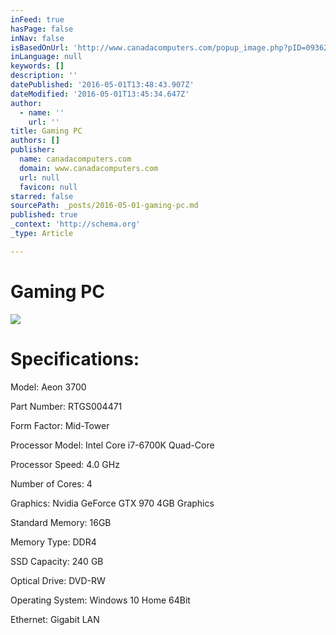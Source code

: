 ```yaml
---
inFeed: true
hasPage: false
inNav: false
isBasedOnUrl: 'http://www.canadacomputers.com/popup_image.php?pID=093627&sid=ns36ijtghqt0nkq6ig9gvjfht0'
inLanguage: null
keywords: []
description: ''
datePublished: '2016-05-01T13:48:43.907Z'
dateModified: '2016-05-01T13:45:34.647Z'
author:
  - name: ''
    url: ''
title: Gaming PC
authors: []
publisher:
  name: canadacomputers.com
  domain: www.canadacomputers.com
  url: null
  favicon: null
starred: false
sourcePath: _posts/2016-05-01-gaming-pc.md
published: true
_context: 'http://schema.org'
_type: Article

---
```

# Gaming PC
![](https://s3-us-west-2.amazonaws.com/the-grid-img/p/956e1b7a99f5476a9055b5ce400900225deebc42.jpg)

# Specifications: 

Model: Aeon 3700

Part Number: RTGS004471

Form Factor: Mid-Tower

Processor Model: Intel Core i7-6700K Quad-Core

Processor Speed: 4.0 GHz

Number of Cores: 4

Graphics: Nvidia GeForce GTX 970 4GB Graphics

Standard Memory: 16GB

Memory Type: DDR4

SSD Capacity: 240 GB

Optical Drive: DVD-RW

Operating System: Windows 10 Home 64Bit

Ethernet: Gigabit LAN